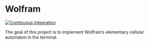 # Wolfram

[![Continuous Integration](https://github.com/matheograil/wolfram/actions/workflows/ci.yml/badge.svg?branch=main)](https://github.com/matheograil/wolfram/actions/workflows/ci.yml)

The goal of this project is to implement Wolfram’s elementary cellular automaton in the terminal.
